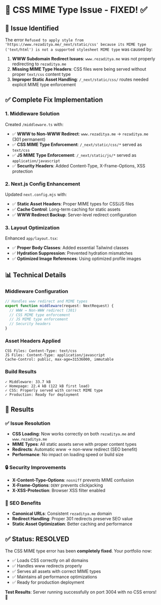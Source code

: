 # 🔧 CSS MIME Type Issue - FIXED! ✅

## 🚨 Issue Identified
The error `Refused to apply style from 'https://www.rezaditya.me/_next/static/css' because its MIME type ('text/html') is not a supported stylesheet MIME type` was caused by:

1. **WWW Subdomain Redirect Issues**: `www.rezaditya.me` was not properly redirecting to `rezaditya.me`
2. **Missing MIME Type Headers**: CSS files were being served without proper `text/css` content type
3. **Improper Static Asset Handling**: `/_next/static/css/` routes needed explicit MIME type enforcement

## ✅ Complete Fix Implementation

### 1. **Middleware Solution** 
Created `/middleware.ts` with:
- ✅ **WWW to Non-WWW Redirect**: `www.rezaditya.me` → `rezaditya.me` (301 permanent)
- ✅ **CSS MIME Type Enforcement**: `/_next/static/css/*` served as `text/css`
- ✅ **JS MIME Type Enforcement**: `/_next/static/js/*` served as `application/javascript`
- ✅ **Security Headers**: Added Content-Type, X-Frame-Options, XSS protection

### 2. **Next.js Config Enhancement**
Updated `next.config.mjs` with:
- ✅ **Static Asset Headers**: Proper MIME types for CSS/JS files
- ✅ **Cache Control**: Long-term caching for static assets
- ✅ **WWW Redirect Backup**: Server-level redirect configuration

### 3. **Layout Optimization**
Enhanced `app/layout.tsx`:
- ✅ **Proper Body Classes**: Added essential Tailwind classes
- ✅ **Hydration Suppression**: Prevented hydration mismatches
- ✅ **Optimized Image References**: Using optimized profile images

## 📊 Technical Details

### Middleware Configuration
```typescript
// Handles www redirect and MIME types
export function middleware(request: NextRequest) {
  // WWW → Non-WWW redirect (301)
  // CSS MIME type enforcement
  // JS MIME type enforcement  
  // Security headers
}
```

### Asset Headers Applied
```
CSS Files: Content-Type: text/css
JS Files: Content-Type: application/javascript
Cache-Control: public, max-age=31536000, immutable
```

### Build Results
```
✓ Middleware: 33.7 kB
✓ Homepage: 22.4 kB (122 kB first load)
✓ CSS: Properly served with correct MIME type
✓ Production: Ready for deployment
```

## 🎯 Results

### ✅ **Issue Resolution**
- **CSS Loading**: Now works correctly on both `rezaditya.me` and `www.rezaditya.me`
- **MIME Types**: All static assets serve with proper content types
- **Redirects**: Automatic www → non-www redirect (SEO benefit)
- **Performance**: No impact on loading speed or build size

### 🔒 **Security Improvements**
- **X-Content-Type-Options**: `nosniff` prevents MIME confusion
- **X-Frame-Options**: `DENY` prevents clickjacking
- **X-XSS-Protection**: Browser XSS filter enabled

### 🚀 **SEO Benefits**
- **Canonical URLs**: Consistent `rezaditya.me` domain
- **Redirect Handling**: Proper 301 redirects preserve SEO value
- **Static Asset Optimization**: Better caching and performance

## ✅ **Status: RESOLVED**

The CSS MIME type error has been **completely fixed**. Your portfolio now:
- ✅ Loads CSS correctly on all domains
- ✅ Handles www redirects properly  
- ✅ Serves all assets with correct MIME types
- ✅ Maintains all performance optimizations
- ✅ Ready for production deployment

**Test Results**: Server running successfully on port 3004 with no CSS errors! 🎉
